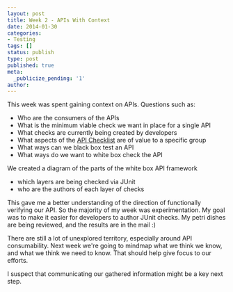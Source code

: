 ```yaml
---
layout: post
title: Week 2 - APIs With Context
date: 2014-01-30
categories:
- Testing
tags: []
status: publish
type: post
published: true
meta:
  _publicize_pending: '1'
author: 
---
```

This week was spent gaining context on APIs. Questions such as:

*   Who are the consumers of the APIs
*   What is the minimum viable check we want in place for a single API
*   What checks are currently being created by developers
*   What aspects of the [API Checklist](http://www.testinggeek.com/testing-restful-webservices-or-api-testing-remember-papas-be-sfo-deed-help-gc-and-dvla-pc) are of value to a specific group
*   What ways can we black box test an API
*   What ways do we want to white box check the API

We created a diagram of the parts of the white box API framework

+ which layers are being checked via JUnit
+ who are the authors of each layer of checks

This gave me a better understanding of the direction of functionally verifying our API. So the majority of my week was experimentation. My goal was to make it easier for developers to author JUnit checks. My petri dishes are being reviewed, and the results are in the mail :)

There are still a lot of unexplored territory, especially around API consumability. Next week we're going to mindmap what we think we know, and what we think we need to know. That should help give focus to our efforts.

I suspect that communicating our gathered information might be a key next step.
